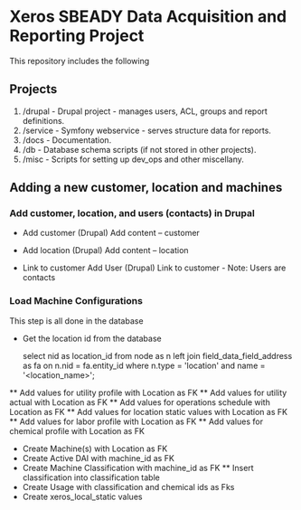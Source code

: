 # Xeros SBEADY Data Acquisition and Reporting Project

This repository includes the following 

## Projects

1. /drupal - Drupal project - manages users, ACL, groups and report definitions.
2. /service - Symfony webservice - serves structure data for reports.
3. /docs - Documentation.
4. /db - Database schema scripts (if not stored in other projects).
5. /misc - Scripts for setting up dev_ops and other miscellany.

## Adding a new customer, location and machines

### Add customer, location, and users (contacts) in Drupal

* Add customer (Drupal)
  Add content – customer

* Add location (Drupal)
  Add content – location

* Link to customer
  Add User (Drupal)
  Link to customer - Note: Users are contacts

### Load Machine Configurations

This step is all done in the database

* Get the location id from the database

    select nid as location_id
    from node as n
      left join field_data_field_address as fa
      on n.nid = fa.entity_id
    where n.type = 'location' and name = '<location_name>';

** Add values for utility profile with Location as FK
** Add values for utility actual with Location as FK
** Add values for operations schedule with Location as FK
** Add values for location static values with Location as FK
** Add values for labor profile with Location as FK
** Add values for chemical profile with Location as FK

* Create Machine(s) with Location as FK
* Create Active DAI with machine_id as FK
* Create Machine Classification with machine_id as FK
	** Insert classification into classification table
* Create Usage with classification and chemical ids as Fks
* Create xeros_local_static values
